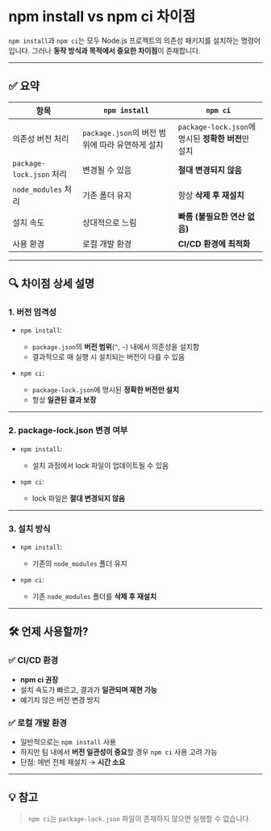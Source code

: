 # npm install vs npm ci 차이점

`npm install`과 `npm ci`는 모두 Node.js 프로젝트의 의존성 패키지를 설치하는 명령어입니다. 그러나 **동작 방식과 목적에서 중요한 차이점**이 존재합니다.

---

## ✅ 요약

| 항목 | `npm install` | `npm ci` |
|------|----------------|-----------|
| 의존성 버전 처리 | `package.json`의 버전 범위에 따라 유연하게 설치 | `package-lock.json`에 명시된 **정확한 버전**만 설치 |
| `package-lock.json` 처리 | 변경될 수 있음 | **절대 변경되지 않음** |
| `node_modules` 처리 | 기존 폴더 유지 | 항상 **삭제 후 재설치** |
| 설치 속도 | 상대적으로 느림 | **빠름 (불필요한 연산 없음)** |
| 사용 환경 | 로컬 개발 환경 | **CI/CD 환경에 최적화** |

---

## 🔍 차이점 상세 설명

### 1. 버전 엄격성

- `npm install`:  
  - `package.json`의 **버전 범위**(`^`, `~`) 내에서 의존성을 설치함  
  - 결과적으로 매 실행 시 설치되는 버전이 다를 수 있음

- `npm ci`:  
  - `package-lock.json`에 명시된 **정확한 버전만 설치**  
  - 항상 **일관된 결과 보장**

---

### 2. package-lock.json 변경 여부

- `npm install`:  
  - 설치 과정에서 lock 파일이 업데이트될 수 있음

- `npm ci`:  
  - lock 파일은 **절대 변경되지 않음**

---

### 3. 설치 방식

- `npm install`:  
  - 기존의 `node_modules` 폴더 유지

- `npm ci`:  
  - 기존 `node_modules` 폴더를 **삭제 후 재설치**

---

## 🛠️ 언제 사용할까?

### ✅ CI/CD 환경
- **npm ci 권장**
- 설치 속도가 빠르고, 결과가 **일관되며 재현 가능**
- 예기치 않은 버전 변경 방지

### ✅ 로컬 개발 환경
- 일반적으로는 `npm install` 사용
- 하지만 팀 내에서 **버전 일관성이 중요**할 경우 `npm ci` 사용 고려 가능
- 단점: 매번 전체 재설치 → **시간 소요**

---

## 💡 참고

> `npm ci`는 `package-lock.json` 파일이 존재하지 않으면 실행할 수 없습니다.